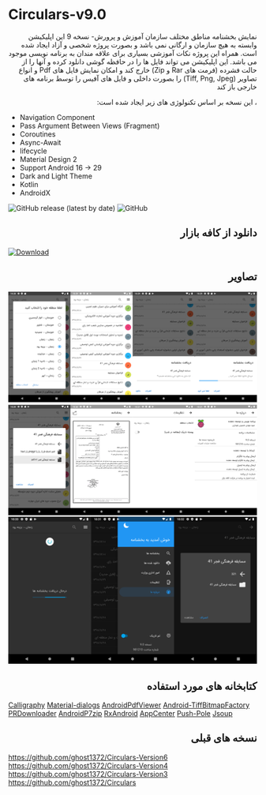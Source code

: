 # Circulars-v9.0
<div dir="rtl">
  نمایش بخشنامه مناطق مختلف سازمان آموزش و پرورش- نسخه 9 
این اپلیکیشن وابسته به هیچ سازمان و ارگانی نمی باشد و بصورت پروژه شخصی و آزاد ایجاد شده است. همراه این پروژه نکات آموزشی بسیاری برای علاقه مندان به برنامه نویسی موجود می باشد. این اپلیکیشن می تواند فایل ها را در حافظه گوشی دانلود کرده و آنها را از حالت فشرده (فرمت های Rar و Zip) خارج کند و امکان نمایش فایل های Pdf و انواع تصاویر (Tiff, Png, Jpeg) را بصورت داخلی و فایل های آفیس را توسط برنامه های خارجی باز کند

، این نسخه بر اساس تکنولوژی های زیر ایجاد شده است:
</div>

- Navigation Component
- Pass Argument Between Views (Fragment)
- Coroutines
- Async-Await
- lifecycle
- Material Design 2
- Support Android 16 -> 29
- Dark and Light Theme
- Kotlin
- AndroidX



![GitHub release (latest by date)](https://img.shields.io/github/v/release/ghost1372/Circulars-v9.0?color=green&label=Release)
![GitHub](https://img.shields.io/github/license/ghost1372/Circulars-v9.0?color=purple&label=License)

## <div dir="rtl"> دانلود از کافه بازار</div>

[![Download](http://s8.picofile.com/file/8336023884/cafebazaar0.png)](https://cafebazaar.ir/app/ir.mahdi.circulars/?l=fa)


## <div dir="rtl"> تصاویر</div>

![Screenshot](ScreenShot/Screenshot1.png)
![Screenshot](ScreenShot/Screenshot2.png)

## <div dir="rtl"> کتابخانه های مورد استفاده</div>

[Calligraphy](https://github.com/InflationX/Calligraphy)
[Material-dialogs](https://github.com/afollestad/material-dialogs)
[AndroidPdfViewer](https://github.com/barteksc/AndroidPdfViewer)
[Android-TiffBitmapFactory](https://github.com/Beyka/Android-TiffBitmapFactory)
[PRDownloader](https://github.com/MindorksOpenSource/PRDownloader)
[AndroidP7zip](https://github.com/hzy3774/AndroidP7zip)
[RxAndroid](https://github.com/ReactiveX/RxAndroid)
[AppCenter](https://appcenter.ms)
[Push-Pole](http://push-pole.com)
[Jsoup](https://github.com/jhy/jsoup)

## <div dir="rtl"> نسخه های قبلی</div>

https://github.com/ghost1372/Circulars-Version6
<br>
https://github.com/ghost1372/Circulars-Version4
<br>
https://github.com/ghost1372/Circulars-Version3
<br>
https://github.com/ghost1372/Circulars
